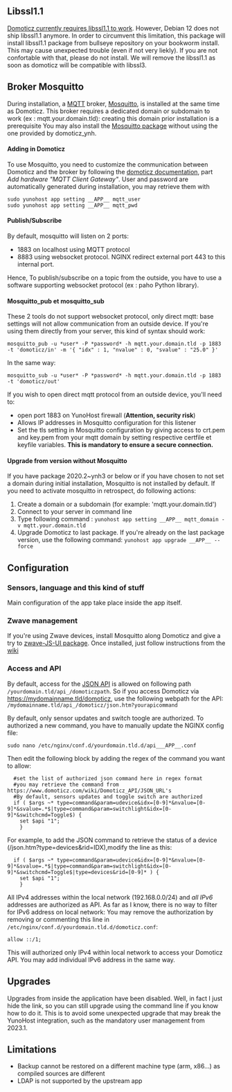 ## Libssl1.1
[Domoticz currently requires libssl1.1 to work](https://github.com/domoticz/domoticz/issues/6042). However, Debian 12 does not ship libssl1.1 anymore. In order to circumvent this limitation, this package will install libssl1.1 package from bullseye repository on your bookworm install. This may cause unexpected trouble (even if not very liekly). If you are not confortable with that, please do not install.
We will remove the libssl1.1 as soon as domoticz will be compatible with libssl3.

## Broker Mosquitto

During installation, a [MQTT](https://en.wikipedia.org/wiki/MQTT) broker, [Mosquitto](https://mosquitto.org/), is installed at the same time as Domoticz.
This broker requires a dedicated domain or subdomain to work (ex : mqtt.your.domain.tld): creating this domain prior installation is a prerequisite
You may also install the [Mosquitto package](https://github.com/YunoHost-Apps/mosquitto_ynh) without using the one provided by domoticz_ynh.

#### Adding in Domoticz

To use Mosquitto, you need to customize the communication between Domoticz and the broker by following the [domoticz documentation](https://www.domoticz.com/wiki/MQTT#Installing_Mosquitto), part *Add hardware "MQTT Client Gateway"*.
User and password are automatically generated during installation, you may retrieve them with
````
sudo yunohost app setting __APP__ mqtt_user
sudo yunohost app setting __APP__ mqtt_pwd
````

#### Publish/Subscribe

By default, mosquitto will listen on 2 ports:
- 1883 on localhost using MQTT protocol
- 8883 using websocket protocol. NGINX redirect external port 443 to this internal port.

Hence, To publish/subscribe on a topic from the outside, you have to use a software supporting websocket protocol (ex : paho Python library).

#### Mosquitto_pub et mosquitto_sub

These 2 tools do not support websocket protocol, only direct mqtt: base settings will not allow communication from an outside device.
If you're using them directly from your server, this kind of syntax should work:
````
mosquitto_pub -u *user* -P *password* -h mqtt.your.domain.tld -p 1883 -t 'domoticz/in' -m '{ "idx" : 1, "nvalue" : 0, "svalue" : "25.0" }'
````
In the same way:
````
mosquitto_sub -u *user* -P *password* -h mqtt.your.domain.tld -p 1883 -t 'domoticz/out'
````

If you wish to open direct mqtt protocol from an outside device, you'll need to:
- open port 1883 on YunoHost firewall (**Attention, security risk**)
- Allows IP addresses in Mosquitto configuration for this listener
- Set the tls setting in Mosquitto configuration by giving access to crt.pem and key.pem from your mqtt domain by setting respective certfile et keyfile variables. **This is mandatory to ensure a secure connection.**

#### Upgrade from version without Mosquitto
If you have package 2020.2~ynh3 or below or if you have chosen to not set a domain during initial installation, Mosquitto is not installed by default.
If you need to activate mosquitto in retrospect, do following actions:
1. Create a domain or a subdomain (for example: 'mqtt.your.domain.tld')
2. Connect to your server in command line
3. Type following command : `yunohost app setting __APP__ mqtt_domain -v mqtt.your.domain.tld`
4. Upgrade Domoticz to last package.
If you're already on the last package version, use the following command: `yunohost app upgrade __APP__ --force`

## Configuration

### Sensors, language and this kind of stuff
Main configuration of the app take place inside the app itself.

### Zwave management
If you're using Zwave devices, install Mosquitto along Domoticz and give a try to [zwave-JS-UI package](https://github.com/YunoHost-Apps/zwave-js-ui_ynh).
Once installed, just follow instructions from the [wiki](https://www.domoticz.com/wiki/Zwave-JS-UI)

### Access and API
By default, access for the [JSON API](https://www.domoticz.com/wiki/Domoticz_API/JSON_URL's) is allowed on following path `/yourdomain.tld/api_/domoticzpath`.
So if you access Domoticz via https://mydomainname.tld/domoticz, use the following webpath for the API: `/mydomainname.tld/api_/domoticz/json.htm?yourapicommand`

By default, only sensor updates and switch toogle are authorized. To authorized a new command, you have to manually update the NGINX config file:
````
sudo nano /etc/nginx/conf.d/yourdomain.tld.d/api___APP__.conf
````
Then edit the following block by adding the regex of the command you want to allow:
````
  #set the list of authorized json command here in regex format
  #you may retrieve the command from https://www.domoticz.com/wiki/Domoticz_API/JSON_URL's
  #By default, sensors updates and toggle switch are authorized
  if ( $args ~* type=command&param=udevice&idx=[0-9]*&nvalue=[0-9]*&svalue=.*$|type=command&param=switchlight&idx=[0-9]*&switchcmd=Toggle$) {
    set $api "1";
    }
````
For example, to add the JSON command to retrieve the status of a device (/json.htm?type=devices&rid=IDX),modify the line as this:
````
  if ( $args ~* type=command&param=udevice&idx=[0-9]*&nvalue=[0-9]*&svalue=.*$|type=command&param=switchlight&idx=[0-9]*&switchcmd=Toggle$|type=devices&rid=[0-9]* ) {
    set $api "1";
    }
````

All IPv4 addresses within the local network (192.168.0.0/24) and *all IPv6* addresses are authorized as API.
As far as I know, there is no way to filter for IPv6 address on local network: You may remove the authorization by removing or commenting this line in `/etc/nginx/conf.d/yourdomain.tld.d/domoticz.conf`:
````
allow ::/1;
````
This will authorized only IPv4 within local network to access your Domoticz API.
You may add individual IPv6 address in the same way.

## Upgrades

Upgrades from inside the application have been disabled. Well, in fact I just hide the link, so you can still upgrade using the command line if you know how to do it. This is to avoid some unexpected upgrade that may break the YunoHost integration, such as the mandatory user management from 2023.1.

## Limitations

* Backup cannot be restored on a different machine type (arm, x86...) as compiled sources are different
* LDAP is not supported by the upstream app